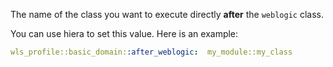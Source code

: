 The name of the class you want to execute directly **after** the `weblogic` class.

You can use hiera to set this value. Here is an example:

```yaml
wls_profile::basic_domain::after_weblogic:  my_module::my_class
```

